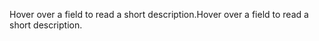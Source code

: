<span data-ttu-id="0ffe5-101">Hover over a field to read a short description.</span><span class="sxs-lookup"><span data-stu-id="0ffe5-101">Hover over a field to read a short description.</span></span>
